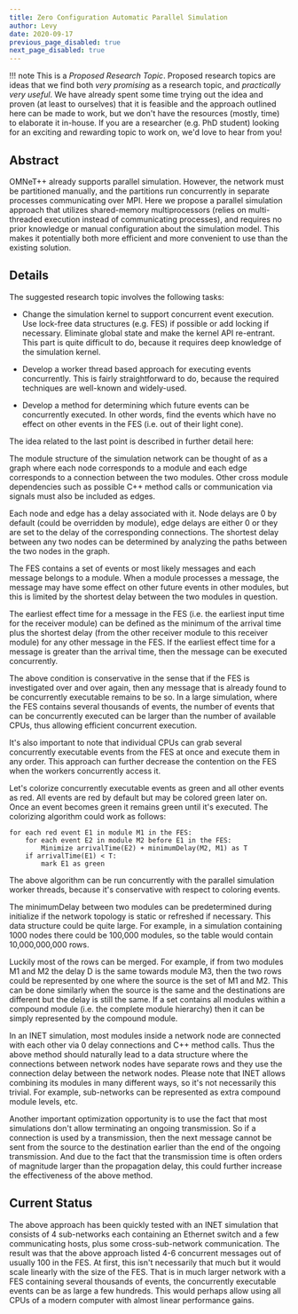 ```yaml
---
title: Zero Configuration Automatic Parallel Simulation
author: Levy
date: 2020-09-17
previous_page_disabled: true
next_page_disabled: true
---
```


!!! note
    This is a *Proposed Research Topic*. Proposed research topics are ideas
    that we find both *very promising* as a research topic, and *practically
    very useful*. We have already spent some time trying out the idea and proven
    (at least to ourselves) that it is feasible and the approach outlined here
    can be made to work, but we don't have the resources (mostly, time) to
    elaborate it in-house. If you are a researcher (e.g. PhD student) looking
    for an exciting and rewarding topic to work on, we'd love to hear from you!

## Abstract

OMNeT++ already supports parallel simulation. However, the network must be
partitioned manually, and the partitions run concurrently in separate processes
communicating over MPI. Here we propose a parallel simulation approach that
utilizes shared-memory multiprocessors (relies on multi-threaded execution
instead of communicating processes), and requires no prior knowledge or manual
configuration about the simulation model. This makes it potentially both
more efficient and more convenient to use than the existing solution.

## Details

The suggested research topic involves the following tasks:

* Change the simulation kernel to support concurrent event execution. Use
  lock-free data structures (e.g. FES) if possible or add locking if necessary.
  Eliminate global state and make the kernel API re-entrant. This part is quite
  difficult to do, because it requires deep knowledge of the simulation kernel.

* Develop a worker thread based approach for executing events concurrently. This
  is fairly straightforward to do, because the required techniques are
  well-known and widely-used.

* Develop a method for determining which future events can be concurrently
  executed. In other words, find the events which have no effect on other events
  in the FES (i.e. out of their light cone).

The idea related to the last point is described in further detail here:

The module structure of the simulation network can be thought of as a graph
where each node corresponds to a module and each edge corresponds to a
connection between the two modules. Other cross module dependencies such as
possible C++ method calls or communication via signals must also be included as
edges.

Each node and edge has a delay associated with it. Node delays are 0 by default
(could be overridden by module), edge delays are either 0 or they are set to the
delay of the corresponding connections. The shortest delay between any two nodes
can be determined by analyzing the paths between the two nodes in the graph.

The FES contains a set of events or most likely messages and each message
belongs to a module. When a module processes a message, the message may have
some effect on other future events in other modules, but this is limited by the
shortest delay between the two modules in question.

The earliest effect time for a message in the FES (i.e. the earliest input time
for the receiver module) can be defined as the minimum of the arrival time plus
the shortest delay (from the other receiver module to this receiver module) for
any other message in the FES. If the earliest effect time for a message is
greater than the arrival time, then the message can be executed concurrently.

The above condition is conservative in the sense that if the FES is investigated
over and over again, then any message that is already found to be concurrently
executable remains to be so. In a large simulation, where the FES contains
several thousands of events, the number of events that can be concurrently
executed can be larger than the number of available CPUs, thus allowing
efficient concurrent execution.

It's also important to note that individual CPUs can grab several concurrently
executable events from the FES at once and execute them in any order. This
approach can further decrease the contention on the FES when the workers
concurrently access it.

Let's colorize concurrently executable events as green and all other events as
red. All events are red by default but may be colored green later on. Once an
event becomes green it remains green until it's executed. The colorizing
algorithm could work as follows:

    for each red event E1 in module M1 in the FES:
        for each event E2 in module M2 before E1 in the FES:
            Minimize arrivalTime(E2) + minimumDelay(M2, M1) as T
        if arrivalTime(E1) < T:
            mark E1 as green

The above algorithm can be run concurrently with the parallel simulation worker
threads, because it's conservative with respect to coloring events.

The minimumDelay between two modules can be predetermined during initialize if
the network topology is static or refreshed if necessary. This data structure
could be quite large. For example, in a simulation containing 1000 nodes there
could be 100,000 modules, so the table would contain 10,000,000,000 rows.

Luckily most of the rows can be merged. For example, if from two modules M1 and
M2 the delay D is the same towards module M3, then the two rows could be
represented by one where the source is the set of M1 and M2. This can be done
similarly when the source is the same and the destinations are different but the
delay is still the same. If a set contains all modules within a compound module
(i.e. the complete module hierarchy) then it can be simply represented by the
compound module.

In an INET simulation, most modules inside a network node are connected with
each other via 0 delay connections and C++ method calls. Thus the above method
should naturally lead to a data structure where the connections between network
nodes have separate rows and they use the connection delay between the network
nodes. Please note that INET allows combining its modules in many different
ways, so it's not necessarily this trivial. For example, sub-networks can be
represented as extra compound module levels, etc.

Another important optimization opportunity is to use the fact that most
simulations don't allow terminating an ongoing transmission. So if a connection
is used by a transmission, then the next message cannot be sent from the source
to the destination earlier than the end of the ongoing transmission. And due to
the fact that the transmission time is often orders of magnitude larger than the
propagation delay, this could further increase the effectiveness of the above
method.

## Current Status

The above approach has been quickly tested with an INET simulation that consists
of 4 sub-networks each containing an Ethernet switch and a few communicating
hosts, plus some cross-sub-network communication. The result was that the above
approach listed 4-6 concurrent messages out of usually 100 in the FES. At first,
this isn't necessarily that much but it would scale linearly with the size of
the FES. That is in much larger network with a FES containing several thousands
of events, the concurrently executable events can be as large a few hundreds.
This would perhaps allow using all CPUs of a modern computer with almost linear
performance gains.